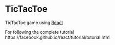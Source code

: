 # TicTacToe
TicTacToe game using <a href="https://facebook.github.io/react/">React</a>

<div>
<span>For following the complete tutorial</span>
https://facebook.github.io/react/tutorial/tutorial.html
</div>
